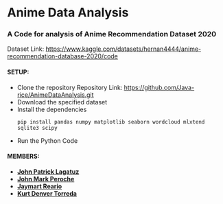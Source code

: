 # Anime Data Analysis

###  A Code for analysis of Anime Recommendation Dataset 2020
Dataset Link: https://www.kaggle.com/datasets/hernan4444/anime-recommendation-database-2020/code

#### SETUP:
- Clone the repository
  Repository Link: https://github.com/Java-rice/AnimeDataAnalysis.git
- Download the specified dataset
- Install the dependencies
  ```
  pip install pandas numpy matplotlib seaborn wordcloud mlxtend sqlite3 scipy
  ```
- Run the Python Code

#### MEMBERS:
- <b>[John Patrick Lagatuz](https://github.com/jaypeepeep)</b>
- <b>[John Mark Peroche](https://github.com/Java-rice)</b>
- <b>[Jaymart Reario](https://github.com/bubblipathic)</b>
- <b>[Kurt Denver Torreda](https://github.com/kurtdenvertorreda)</b>
